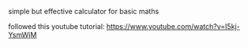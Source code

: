 simple but effective calculator for basic maths

followed this youtube tutorial:
https://www.youtube.com/watch?v=I5kj-YsmWjM
